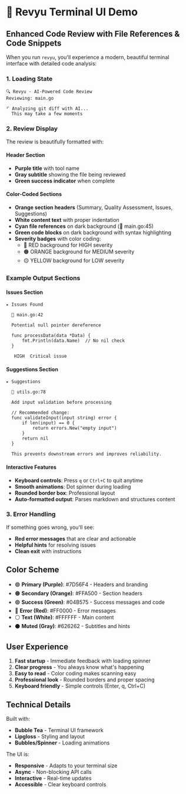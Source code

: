 # 🎨 Revyu Terminal UI Demo

## Enhanced Code Review with File References & Code Snippets

When you run `revyu`, you'll experience a modern, beautiful terminal interface with detailed code analysis:

### 1. Loading State
```
🔍 Revyu - AI-Powered Code Review
Reviewing: main.go

⠋ Analyzing git diff with AI...
  This may take a few moments
```

### 2. Review Display

The review is beautifully formatted with:

#### Header Section
- **Purple title** with tool name
- **Gray subtitle** showing the file being reviewed
- **Green success indicator** when complete

#### Color-Coded Sections
- **Orange section headers** (Summary, Quality Assessment, Issues, Suggestions)
- **White content text** with proper indentation
- **Cyan file references** on dark background (📄 main.go:45)
- **Green code blocks** on dark background with syntax highlighting
- **Severity badges** with color coding:
  - 🔴 RED background for HIGH severity
  - 🟠 ORANGE background for MEDIUM severity
  - 🟡 YELLOW background for LOW severity

### Example Output Sections

#### Issues Section
```
▸ Issues Found

  📄 main.go:42

  Potential null pointer dereference

  func processData(data *Data) {
      fmt.Println(data.Name)  // No nil check
  }

   HIGH  Critical issue
```

#### Suggestions Section
```
▸ Suggestions

  📄 utils.go:78

  Add input validation before processing

  // Recommended change:
  func validateInput(input string) error {
      if len(input) == 0 {
          return errors.New("empty input")
      }
      return nil
  }

  This prevents downstream errors and improves reliability.
```

#### Interactive Features
- **Keyboard controls**: Press `q` or `Ctrl+C` to quit anytime
- **Smooth animations**: Dot spinner during loading
- **Rounded border box**: Professional layout
- **Auto-formatted output**: Parses markdown and structures content

### 3. Error Handling

If something goes wrong, you'll see:
- **Red error messages** that are clear and actionable
- **Helpful hints** for resolving issues
- **Clean exit** with instructions

## Color Scheme

- 🟣 **Primary (Purple)**: #7D56F4 - Headers and branding
- 🟠 **Secondary (Orange)**: #FFA500 - Section headers
- 🟢 **Success (Green)**: #04B575 - Success messages and code
- 🔴 **Error (Red)**: #FF0000 - Error messages
- ⚪ **Text (White)**: #FFFFFF - Main content
- ⚫ **Muted (Gray)**: #626262 - Subtitles and hints

## User Experience

1. **Fast startup** - Immediate feedback with loading spinner
2. **Clear progress** - You always know what's happening
3. **Easy to read** - Color coding makes scanning easy
4. **Professional look** - Rounded borders and proper spacing
5. **Keyboard friendly** - Simple controls (Enter, q, Ctrl+C)

## Technical Details

Built with:
- **Bubble Tea** - Terminal UI framework
- **Lipgloss** - Styling and layout
- **Bubbles/Spinner** - Loading animations

The UI is:
- **Responsive** - Adapts to your terminal size
- **Async** - Non-blocking API calls
- **Interactive** - Real-time updates
- **Accessible** - Clear keyboard controls

